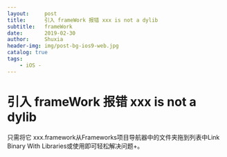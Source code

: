 ```yaml
---
layout:     post
title:      引入 frameWork 报错 xxx is not a dylib
subtitle:   frameWork
date:       2019-02-30
author:     Shuxia
header-img: img/post-bg-ios9-web.jpg
catalog: true
tags:
    - iOS -
---
```

# 引入 frameWork 报错 xxx is not a dylib
只需将它 xxx.framework从Frameworks项目导航器中的文件夹拖到列表中Link Binary With Libraries或使用即可轻松解决问题+。